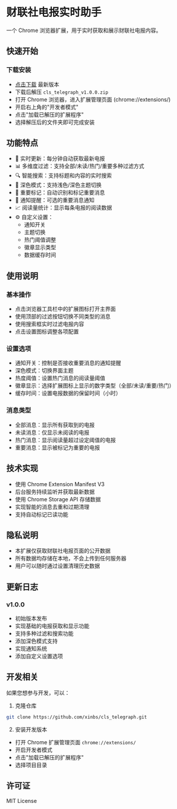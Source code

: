 # 财联社电报实时助手

一个 Chrome 浏览器扩展，用于实时获取和展示财联社电报内容。

## 快速开始

### 下载安装
- [点击下载](https://github.com/xinbs/cls_telegraph/raw/main/releases/cls_telegraph_v1.0.0.zip) 最新版本
- 下载后解压 `cls_telegraph_v1.0.0.zip`
- 打开 Chrome 浏览器，进入扩展管理页面 (chrome://extensions/)
- 开启右上角的"开发者模式"
- 点击"加载已解压的扩展程序"
- 选择解压后的文件夹即可完成安装

## 功能特点

- 🔄 实时更新：每分钟自动获取最新电报
- 📊 多维度过滤：支持全部/未读/热门/重要多种过滤方式
- 🔍 智能搜索：支持标题和内容的实时搜索
- 🌙 深色模式：支持浅色/深色主题切换
- 📌 重要标记：自动识别和标记重要消息
- 🔔 通知提醒：可选的重要消息通知
- 📈 阅读量统计：显示每条电报的阅读数据
- ⚙️ 自定义设置：
  - 通知开关
  - 主题切换
  - 热门阈值调整
  - 徽章显示类型
  - 数据缓存时间

## 使用说明

### 基本操作

- 点击浏览器工具栏中的扩展图标打开主界面
- 使用顶部的过滤按钮切换不同类型的消息
- 使用搜索框实时过滤电报内容
- 点击设置图标调整各项配置

### 设置选项

- 通知开关：控制是否接收重要消息的通知提醒
- 深色模式：切换界面主题
- 热度阈值：设置热门消息的阅读量阈值
- 徽章显示：选择扩展图标上显示的数字类型（全部/未读/重要/热门）
- 缓存时间：设置电报数据的保留时间（小时）

### 消息类型

- 全部消息：显示所有获取到的电报
- 未读消息：仅显示未阅读的电报
- 热门消息：显示阅读量超过设定阈值的电报
- 重要消息：显示被标记为重要的电报

## 技术实现

- 使用 Chrome Extension Manifest V3
- 后台服务持续监听并获取最新数据
- 使用 Chrome Storage API 存储数据
- 实现智能的消息去重和过期清理
- 支持自动标记已读功能

## 隐私说明

- 本扩展仅获取财联社电报页面的公开数据
- 所有数据均存储在本地，不会上传到任何服务器
- 用户可以随时通过设置清理历史数据

## 更新日志

### v1.0.0
- 初始版本发布
- 实现基础的电报获取和显示功能
- 支持多种过滤和搜索功能
- 添加深色模式支持
- 实现通知系统
- 添加自定义设置选项

## 开发相关

如果您想参与开发，可以：

1. 克隆仓库
```bash
git clone https://github.com/xinbs/cls_telegraph.git
```

2. 安装开发版本
- 打开 Chrome 扩展管理页面 `chrome://extensions/`
- 开启开发者模式
- 点击"加载已解压的扩展程序"
- 选择项目目录

## 许可证

MIT License 